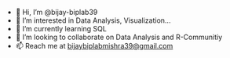 - 👋 Hi, I’m @bijay-biplab39
- 👀 I’m interested in Data Analysis, Visualization...
- 🌱 I’m currently learning SQL
- 💞️ I’m looking to collaborate on Data Analysis and R-Communitiy
- 📫 Reach me at bijaybiplabmishra39@gmail.com

<!---
bijay-biplab39/bijay-biplab39 is a ✨ special ✨ repository because its `README.md` (this file) appears on your GitHub profile.
You can click the Preview link to take a look at your changes.
--->
